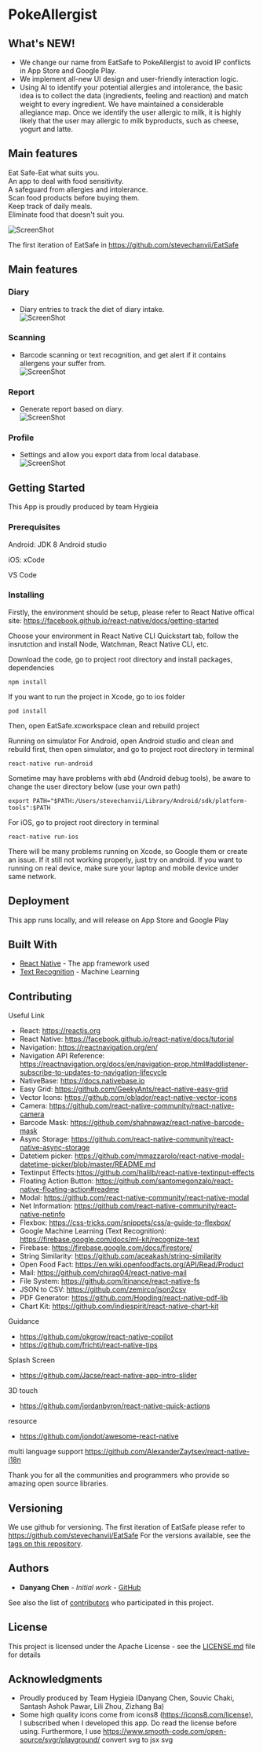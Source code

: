 # PokeAllergist

## What's NEW!
* We change our name from EatSafe to PokeAllergist to avoid IP conflicts in App Store and Google Play.
* We implement all-new UI design and user-friendly interaction logic.
* Using AI to identify your potential allergies and intolerance, the basic idea is to collect the data (ingredients, feeling and reaction) and match weight to every ingredient. We have maintained a considerable allegiance map. Once we identify the user allergic to milk, it is highly likely that the user may allergic to milk byproducts, such as cheese, yogurt and latte.

## Main features
Eat Safe-Eat what suits you.  
An app to deal with food sensitivity.  
A safeguard from allergies and intolerance.  
Scan food products before buying them.  
Keep track of daily meals.  
Eliminate food that doesn't suit you.  

![ScreenShot](src/assets/screenshots/intro.jpg)

The first iteration of EatSafe in https://github.com/stevechanvii/EatSafe  

## Main features
### Diary
* Diary entries to track the diet of diary intake.  
![ScreenShot](src/assets/screenshots/diary.jpg)

### Scanning
* Barcode scanning or text recognition, and get alert if it contains allergens your suffer from.  
![ScreenShot](src/assets/screenshots/scanner.jpg)

### Report
* Generate report based on diary.  
![ScreenShot](src/assets/screenshots/report.jpg)

### Profile
* Settings and allow you export data from local database.  
![ScreenShot](src/assets/screenshots/profile.jpg)

## Getting Started

This App is proudly produced by team Hygieia

### Prerequisites

Android:
JDK 8
Android studio

iOS:
xCode

VS Code

### Installing

Firstly, the environment should be setup, please refer to React Native offical site: https://facebook.github.io/react-native/docs/getting-started

Choose your environment in React Native CLI Quickstart tab, follow the insrutction and install Node, Watchman, React Native CLI, etc.


Download the code, go to project root directory and install packages, dependencies
```
npm install
```

If you want to run the project in Xcode, go to ios folder
```
pod install
```
Then, open EatSafe.xcworkspace clean and rebuild project


Running on simulator
For Android, open Android studio and clean and rebuild first, then open simulator, and go to project root directory in terminal
```
react-native run-android
```

Sometime may have problems with abd (Android debug tools), be aware to change the user directory below (use your own path)
```
export PATH="$PATH:/Users/stevechanvii/Library/Android/sdk/platform-tools":$PATH
```

For iOS, go to project root directory in terminal
```
react-native run-ios
```

There will be many problems running on Xcode, so Google them or create an issue. If it still not working properly, just try on android. If you want to running on real device, make sure your laptop and mobile device under same network.

## Deployment

This app runs locally, and will release on App Store and Google Play

## Built With

* [React Native](https://facebook.github.io/react-native/docs/tutorial) - The app framework used
* [Text Recognition](https://firebase.google.com/docs/ml-kit/recognize-text) - Machine Learning

## Contributing

Useful Link
* React: https://reactjs.org
* React Native: https://facebook.github.io/react-native/docs/tutorial
* Navigation: https://reactnavigation.org/en/
* Navigation API Reference: https://reactnavigation.org/docs/en/navigation-prop.html#addlistener-subscribe-to-updates-to-navigation-lifecycle
* NativeBase: https://docs.nativebase.io
* Easy Grid: https://github.com/GeekyAnts/react-native-easy-grid
* Vector Icons: https://github.com/oblador/react-native-vector-icons
* Camera: https://github.com/react-native-community/react-native-camera
* Barcode Mask: https://github.com/shahnawaz/react-native-barcode-mask
* Async Storage: https://github.com/react-native-community/react-native-async-storage
* Datetiem picker: https://github.com/mmazzarolo/react-native-modal-datetime-picker/blob/master/README.md
* Textinput Effects:https://github.com/halilb/react-native-textinput-effects
* Floating Action Button: https://github.com/santomegonzalo/react-native-floating-action#readme
* Modal: https://github.com/react-native-community/react-native-modal
* Net Information: https://github.com/react-native-community/react-native-netinfo
* Flexbox: https://css-tricks.com/snippets/css/a-guide-to-flexbox/
* Google Machine Learning (Text Recognition): https://firebase.google.com/docs/ml-kit/recognize-text
* Firebase: https://firebase.google.com/docs/firestore/
* String Similarity: https://github.com/aceakash/string-similarity
* Open Food Fact: https://en.wiki.openfoodfacts.org/API/Read/Product
* Mail: https://github.com/chirag04/react-native-mail
* File System: https://github.com/itinance/react-native-fs
* JSON to CSV: https://github.com/zemirco/json2csv
* PDF Generator: https://github.com/Hopding/react-native-pdf-lib
* Chart Kit: https://github.com/indiespirit/react-native-chart-kit

Guidance
* https://github.com/okgrow/react-native-copilot
* https://github.com/frichti/react-native-tips

Splash Screen
* https://github.com/Jacse/react-native-app-intro-slider

3D touch
* https://github.com/jordanbyron/react-native-quick-actions

resource
* https://github.com/jondot/awesome-react-native

multi language support
https://github.com/AlexanderZaytsev/react-native-i18n


Thank you for all the communities and programmers who provide so amazing open source libraries. 

## Versioning

We use github for versioning. The first iteration of EatSafe please refer to https://github.com/stevechanvii/EatSafe For the versions available, see the [tags on this repository](https://github.com/stevechanvii/EatSafe-v2). 

## Authors

* **Danyang Chen** - *Initial work* - [GitHub](https://github.com/stevechanvii)

See also the list of [contributors](https://github.com/your/project/contributors) who participated in this project.

## License

This project is licensed under the Apache License - see the [LICENSE.md](LICENSE.md) file for details

## Acknowledgments

* Proudly produced by Team Hygieia (Danyang Chen, Souvic Chaki, Santash Ashok Pawar, Lili Zhou, Zizhang Ba)
* Some high quality icons come from icons8 (https://icons8.com/license), I subscribed when I developed this app. Do read the license before using. Furthermore, I use https://www.smooth-code.com/open-source/svgr/playground/ convert svg to jsx svg
